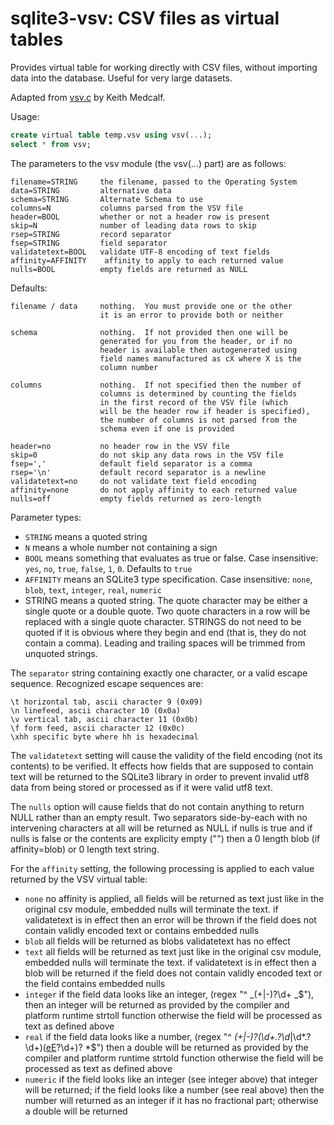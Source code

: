 # sqlite3-vsv: CSV files as virtual tables

Provides virtual table for working directly with CSV files, without importing data into the database. Useful for very large datasets.

Adapted from [vsv.c](http://www.dessus.com/files/vsv.c) by Keith Medcalf.

Usage:

```sql
create virtual table temp.vsv using vsv(...);
select * from vsv;
```

The parameters to the vsv module (the vsv(...) part) are as follows:

```
filename=STRING     the filename, passed to the Operating System
data=STRING         alternative data
schema=STRING       Alternate Schema to use
columns=N           columns parsed from the VSV file
header=BOOL         whether or not a header row is present
skip=N              number of leading data rows to skip
rsep=STRING         record separator
fsep=STRING         field separator
validatetext=BOOL   validate UTF-8 encoding of text fields
affinity=AFFINITY    affinity to apply to each returned value
nulls=BOOL          empty fields are returned as NULL
```

Defaults:

```
filename / data     nothing.  You must provide one or the other
                    it is an error to provide both or neither

schema              nothing.  If not provided then one will be
                    generated for you from the header, or if no
                    header is available then autogenerated using
                    field names manufactured as cX where X is the
                    column number

columns             nothing.  If not specified then the number of
                    columns is determined by counting the fields
                    in the first record of the VSV file (which
                    will be the header row if header is specified),
                    the number of columns is not parsed from the
                    schema even if one is provided

header=no           no header row in the VSV file
skip=0              do not skip any data rows in the VSV file
fsep=','            default field separator is a comma
rsep='\n'           default record separator is a newline
validatetext=no     do not validate text field encoding
affinity=none       do not apply affinity to each returned value
nulls=off           empty fields returned as zero-length
```

Parameter types:

-   `STRING` means a quoted string
-   `N` means a whole number not containing a sign
-   `BOOL` means something that evaluates as true or false. Case insensitive: `yes`, `no`, `true`, `false`, `1`, `0`. Defaults to `true`
-   `AFFINITY` means an SQLite3 type specification. Case insensitive: `none`, `blob`, `text`, `integer`, `real`, `numeric`
-   STRING means a quoted string. The quote character may be either
    a single quote or a double quote. Two quote characters in a row
    will be replaced with a single quote character. STRINGS do not
    need to be quoted if it is obvious where they begin and end
    (that is, they do not contain a comma). Leading and trailing
    spaces will be trimmed from unquoted strings.

The `separator` string containing exactly one character, or a valid
escape sequence. Recognized escape sequences are:

```
\t horizontal tab, ascii character 9 (0x09)
\n linefeed, ascii character 10 (0x0a)
\v vertical tab, ascii character 11 (0x0b)
\f form feed, ascii character 12 (0x0c)
\xhh specific byte where hh is hexadecimal
```

The `validatetext` setting will cause the validity of the field
encoding (not its contents) to be verified. It effects how
fields that are supposed to contain text will be returned to
the SQLite3 library in order to prevent invalid utf8 data from
being stored or processed as if it were valid utf8 text.

The `nulls` option will cause fields that do not contain anything
to return NULL rather than an empty result. Two separators
side-by-each with no intervening characters at all will be
returned as NULL if nulls is true and if nulls is false or
the contents are explicity empty ("") then a 0 length blob
(if affinity=blob) or 0 length text string.

For the `affinity` setting, the following processing is applied to
each value returned by the VSV virtual table:

-   `none` no affinity is applied, all fields will be
    returned as text just like in the original
    csv module, embedded nulls will terminate
    the text. if validatetext is in effect then
    an error will be thrown if the field does
    not contain validly encoded text or contains
    embedded nulls
-   `blob` all fields will be returned as blobs
    validatetext has no effect
-   `text` all fields will be returned as text just
    like in the original csv module, embedded
    nulls will terminate the text.
    if validatetext is in effect then a blob
    will be returned if the field does not
    contain validly encoded text or the field
    contains embedded nulls
-   `integer` if the field data looks like an integer,
    (regex "^ _(\+|-)?\d+ _$"),
    then an integer will be returned as
    provided by the compiler and platform
    runtime strtoll function
    otherwise the field will be processed as
    text as defined above
-   `real` if the field data looks like a number,
    (regex "^ _(\+|-)?(\d+\.?\d_|\d*\.?\d+)([eE](+|-)?\d+)? *$")
    then a double will be returned as
    provided by the compiler and platform
    runtime strtold function otherwise the
    field will be processed as text as
    defined above
-   `numeric` if the field looks like an integer
    (see integer above) that integer will be
    returned; if the field looks like a number
    (see real above) then the number will
    returned as an integer if it has no
    fractional part; otherwise a double will be returned

